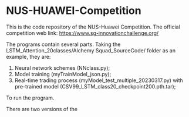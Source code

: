 # NUS-HUAWEI-Competition
This is the code repository of the NUS-Huawei Competition. The official competition web link: https://www.sg-innovationchallenge.org/

The programs contain several parts. Taking the LSTM_Attention_20classes/Alchemy Squad_SourceCode/ folder as an example, they are:
1. Neural network schemes (NNclass.py);
2. Model training (myTrainModel_json.py);
3. Real-time trading process (myModel_test_multiple_20230317.py) with pre-trained model (CSV99_LSTM_class20_checkpoint200.pth.tar);

To run the program.

There are two versions of the 
